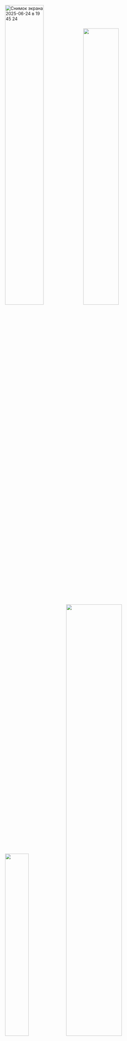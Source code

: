 <img width="50%" alt="Снимок экрана 2025-06-24 в 19 45 24" src="https://github.com/user-attachments/assets/3a8cb01f-00a2-40c0-81ac-f846c8b22bf5" />
<img src="https://github.com/user-attachments/assets/3e666fb7-2552-4278-b91a-f087a28195ca" width="48%"/>
<img src="https://github.com/user-attachments/assets/ff83bb63-efb4-4f63-9e2e-0066c94451ac" width="39%" />
<img src="https://github.com/user-attachments/assets/041602cd-09db-47a5-a09d-6a13afd426e8" width="60%" />

### What is STEMulate Research Program?

International research program, uniting students from over 20 countries, mentored by experts from top institutions like Stanford, Purdue, UC Berkley, in collaboration with OdepLabs and 360mentors, aimed at achieving the 4th Sustainable Development Goal of the United Nations: ensuring inclusive and equitable quality education and promoting lifelong learning opportunities for all.

You can contact us using:
- Instagram: <a href="https://instagram.com/stemulate_program">@stemulate_program</a>.
- Linkedin: <a href="https://www.linkedin.com/company/stemulate-program/">STEMulate Program</a>.
- Email: <a href="mailto:admissions@stemulateprogram.com">admissions@stemulateprogram.com</a>.

# Tables of contents

- <a href="#tech-stack">Tech stack</a>
- <a href="#how-to-run">How to run (locally)</a>
- <a href="#database">Setting up database</a>

<hr />

## Tech stack

- React.js, Typescript, Vite.
- HCaptcha, Supabase with RLS configured.
- Google Sheets API v4 for transfering application data from Supabase to Google Sheets.
- Python, SMTP for sending automated emails through MailTrap.

## How to run

```bash
git clone https://github.com/seacite-tech/stemulate
cd stemulate
npm install
npm run dev
```

## Database

Supabase serves as our primary data persistence layer; consequently, all data operations are executed using PostgreSQL functionalities, complemented by Supabase-specific enhancements. All data required to replicate our Supabase setup is located in `supabase` folder.

### Transferring Applications Table to Google Sheets

To automatically transfer your application data to Google Sheets, follow these steps:

* **Create a Service Account:** Before proceeding, ensure you have created a Google Service Account. This account will be used to programmatically access your Google Sheet.

* **Invite Service Account as Editor:** Share your Google Sheet with the email address of the newly created service account and grant it **Editor** permissions. This allows the service account to write data to your sheet.

* **Download Credentials:** Obtain the service account's JSON key file (e.g., `service_account.json`). Store this file securely.

* Navigate to your `automation` directory:
  ```bash
  cd automation
  ```

* Create a `.env` file within the automation directory and populate it with your specific credentials and sheet details.
  ```env
  SUPABASE_URL=https://abrakadabra.supabase.co
  SUPABASE_ANON_KEY=eyJhbGciOiJIUzI1NiIsInR5cCI6IkpXVCJ9...
  GOOGLE_SHEETS_CREDENTIALS_PATH=service_account.json
  GOOGLE_SHEET_NAME=STEMulate 2025
  GOOGLE_SHEET_WORKSHEET_NAME=Application
  ```

  - `SUPABASE_URL`: Your Supabase project URL.
  - `SUPABASE_ANON_KEY`: Your Supabase anonymous key.
  - `GOOGLE_SHEETS_CREDENTIALS_PATH`: The path to your service account's JSON key file (e.g., service_account.json).
  - `GOOGLE_SHEET_NAME`: The exact name of your Google Sheet.
  - `GOOGLE_SHEET_WORKSHEET_NAME`: The exact name of the specific worksheet (tab) within your Google Sheet where data should be inserted.

* Create Python virtual environment and install all necessary dependencies:
  ```
  python3 -m venv .venv
  source .venv/bin/activate
  pip install -r requirements.txt
  ```

* Execute the Python script to transfer data manually to test if everything works correctly:
  ```
  python3 google_sheets.py
  ```

* To automate the data transfer at regular intervals, you can set up a cron job. This example schedules the script to run every day at 3:00 AM.
  ```bash
  0 3 * * * /usr/bin/python3 /path/to/your/automation/google_sheets.py >> /path/to/your/automation/cron.log 2>&1
  ```

> [!NOTE]
> Remember to replace the placeholder paths with your actual paths before setting up the cron job.


